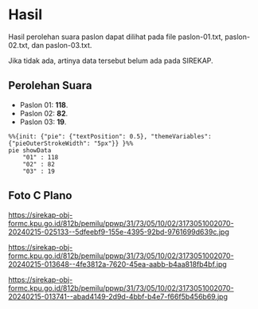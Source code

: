 # Hasil

Hasil perolehan suara paslon dapat dilihat pada file paslon-01.txt, paslon-02.txt, dan paslon-03.txt.

Jika tidak ada, artinya data tersebut belum ada pada SIREKAP.

## Perolehan Suara

 * Paslon 01: **118**.
 * Paslon 02: **82**.
 * Paslon 03: **19**.

```mermaid
%%{init: {"pie": {"textPosition": 0.5}, "themeVariables": {"pieOuterStrokeWidth": "5px"}} }%%
pie showData
    "01" : 118
    "02" : 82
    "03" : 19
```
## Foto C Plano

https://sirekap-obj-formc.kpu.go.id/812b/pemilu/ppwp/31/73/05/10/02/3173051002070-20240215-025133--5dfeebf9-155e-4395-92bd-9761699d639c.jpg

https://sirekap-obj-formc.kpu.go.id/812b/pemilu/ppwp/31/73/05/10/02/3173051002070-20240215-013648--4fe3812a-7620-45ea-aabb-b4aa818fb4bf.jpg

https://sirekap-obj-formc.kpu.go.id/812b/pemilu/ppwp/31/73/05/10/02/3173051002070-20240215-013741--abad4149-2d9d-4bbf-b4e7-f66f5b456b69.jpg

